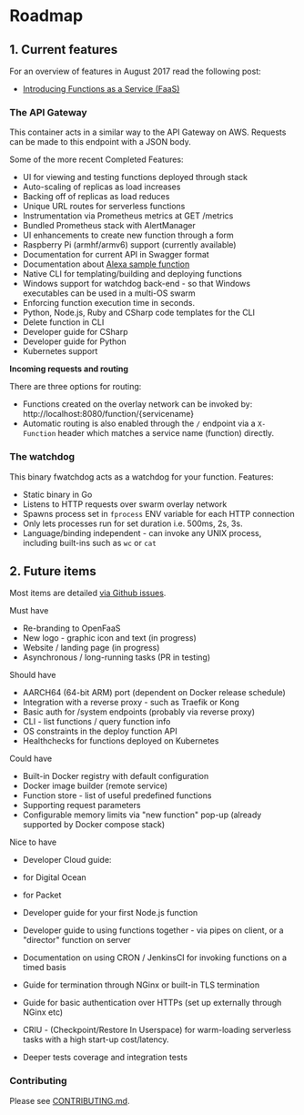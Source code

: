 # Roadmap

## 1. Current features

For an overview of features in August 2017 read the following post:

* [Introducing Functions as a Service (FaaS)](https://blog.alexellis.io/introducing-functions-as-a-service/)

### The API Gateway

This container acts in a similar way to the API Gateway on AWS. Requests can be made to this endpoint with a JSON body.

Some of the more recent Completed Features:

* UI for viewing and testing functions deployed through stack
* Auto-scaling of replicas as load increases
* Backing off of replicas as load reduces
* Unique URL routes for serverless functions
* Instrumentation via Prometheus metrics at GET /metrics
* Bundled Prometheus stack with AlertManager
* UI enhancements to create new function through a form
* Raspberry Pi (armhf/armv6) support (currently available)
* Documentation for current API in Swagger format
* Documentation about [Alexa sample function](https://blog.alexellis.io/serverless-alexa-skill-mobymingle/)
* Native CLI for templating/building and deploying functions
* Windows support for watchdog back-end - so that Windows executables can be used in a multi-OS swarm
* Enforcing function execution time in seconds.
* Python, Node.js, Ruby and CSharp code templates for the CLI
* Delete function in CLI
* Developer guide for CSharp
* Developer guide for Python
* Kubernetes support

**Incoming requests and routing**

There are three options for routing:

* Functions created on the overlay network can be invoked by: http://localhost:8080/function/{servicename}
* Automatic routing is also enabled through the `/` endpoint via a `X-Function` header which matches a service name (function) directly.

### The watchdog

This binary fwatchdog acts as a watchdog for your function. Features:

* Static binary in Go
* Listens to HTTP requests over swarm overlay network
* Spawns process set in `fprocess` ENV variable for each HTTP connection
* Only lets processes run for set duration i.e. 500ms, 2s, 3s.
* Language/binding independent - can invoke any UNIX process, including built-ins such as `wc` or `cat`

## 2. Future items

Most items are detailed [via Github issues](https://github.com/alexellis/faas/issues).

Must have

* Re-branding to OpenFaaS
 * New logo - graphic icon and text (in progress)
 * Website / landing page (in progress)
* Asynchronous / long-running tasks (PR in testing)

Should have

* AARCH64 (64-bit ARM) port (dependent on Docker release schedule)
* Integration with a reverse proxy - such as Traefik or Kong
 * Basic auth for /system endpoints (probably via reverse proxy)
* CLI - list functions / query function info
* OS constraints in the deploy function API
* Healthchecks for functions deployed on Kubernetes 

Could have

* Built-in Docker registry with default configuration
* Docker image builder (remote service)
* Function store - list of useful predefined functions
* Supporting request parameters
* Configurable memory limits via "new function" pop-up (already supported by Docker compose stack)

Nice to have

* Developer Cloud guide:
 * for Digital Ocean
 * for Packet
 
* Developer guide for your first Node.js function
* Developer guide to using functions together - via pipes on client, or a "director" function on server

* Documentation on using CRON / JenkinsCI for invoking functions on a timed basis

* Guide for termination through NGinx or built-in TLS termination
* Guide for basic authentication over HTTPs (set up externally through NGinx etc)
* CRIU - (Checkpoint/Restore In Userspace) for warm-loading serverless tasks with a high start-up cost/latency.
* Deeper tests coverage and integration tests

### Contributing

Please see [CONTRIBUTING.md](https://github.com/alexellis/faas/blob/master/CONTRIBUTING.md).
